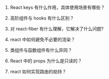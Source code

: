 1. React keys 有什么作用，具体使用场景有哪些？

2. 高阶组件与 hooks 有什么区别？

3. 对 react-fiber 有什么理解，它解决了什么问题?

4. react 中如何避免不必要的渲染？

5. 类组件与函数组件有什么异同？

6. React 中的 props 为什么是只读的？

7. react 如何实现路由的劫持？
